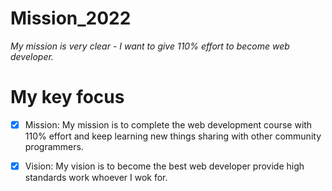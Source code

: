 # Mission_2022

_My mission is very clear - I want to give 110% effort to become web developer._

# My key focus

- [x] Mission: My mission is to complete the web development course with 110% effort and keep learning new things sharing with other community programmers.

- [x] Vision: My vision is to become the best web developer provide high standards work whoever I wok for.

